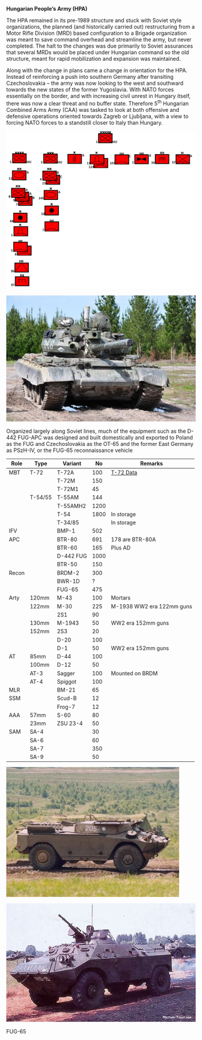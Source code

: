 **Hungarian People’s Army (HPA)**

The HPA remained in its pre-1989 structure and stuck with Soviet style
organizations, the planned (and historically carried out) restructuring
from a Motor Rifle Division (MRD) based configuration to a Brigade
organization was meant to save command overhead and streamline the army,
but never completed. The halt to the changes was due primarily to Soviet
assurances that several MRDs would be placed under Hungarian command so
the old structure, meant for rapid mobilization and expansion was
maintained.

Along with the change in plans came a change in orientation for the HPA.
Instead of reinforcing a push into southern Germany after transiting
Czechoslovakia – the army was now looking to the west and southward
towards the new states of the former Yugoslavia. With NATO forces
essentially on the border, and with increasing civil unrest in Hungary
itself, there was now a clear threat and no buffer state. Therefore
5<sup>th</sup> Hungarian Combined Arms Army (CAA) was tasked to look at
both offensive and defensive operations oriented towards Zagreb or
Ljubljana, with a view to forcing NATO forces to a standstill closer to
Italy than Hungary.

![](/assets/images/warsaw/hu/army/image1.png)

![](/assets/images/warsaw/hu/army/image2.jpg)

Organized largely along Soviet lines, much of the equipment such as the
D-442 FUG-APC was designed and built domestically and exported to Poland
as the FUG and Czechoslovakia as the OT-65 and the former East Germany
as PSzH-IV, or the FUG-65 reconnaissance
vehicle

| **Role** | **Type** | **Variant** | **No** | **Remarks**                                                                            |
| -------- | -------- | ----------- | ------ | -------------------------------------------------------------------------------------- |
| MBT      | T-72     | T-72A       | 100    | [T-72 Data](https://www.forecastinternational.com/archive/disp_pdf.cfm?DACH_RECNO=965) |
|          |          | T-72M       | 150    |                                                                                        |
|          |          | T-72M1      | 45     |                                                                                        |
|          | T-54/55  | T-55AM      | 144    |                                                                                        |
|          |          | T-55AMH2    | 1200   |                                                                                        |
|          |          | T-54        | 1800   | In storage                                                                             |
|          |          | T-34/85     |        | In storage                                                                             |
| IFV      |          | BMP-1       | 502    |                                                                                        |
| APC      |          | BTR-80      | 691    | 178 are BTR-80A                                                                        |
|          |          | BTR-60      | 165    | Plus AD                                                                                |
|          |          | D-442 FUG   | 1000   |                                                                                        |
|          |          | BTR-50      | 150    |                                                                                        |
| Recon    |          | BRDM-2      | 300    |                                                                                        |
|          |          | BWR-1D      | ?      |                                                                                        |
|          |          | FUG-65      | 475    |                                                                                        |
| Arty     | 120mm    | M-43        | 100    | Mortars                                                                                |
|          | 122mm    | M-30        | 225    | M-1938 WW2 era 122mm guns                                                              |
|          |          | 2S1         | 90     |                                                                                        |
|          | 130mm    | M-1943      | 50     | WW2 era 152mm guns                                                                     |
|          | 152mm    | 2S3         | 20     |                                                                                        |
|          |          | D-20        | 100    |                                                                                        |
|          |          | D-1         | 50     | WW2 era 152mm guns                                                                     |
| AT       | 85mm     | D-44        | 100    |                                                                                        |
|          | 100mm    | D-12        | 50     |                                                                                        |
|          | AT-3     | Sagger      | 100    | Mounted on BRDM                                                                        |
|          | AT-4     | Spiggot     | 100    |                                                                                        |
| MLR      |          | BM-21       | 65     |                                                                                        |
| SSM      |          | Scud-B      | 12     |                                                                                        |
|          |          | Frog-7      | 12     |                                                                                        |
| AAA      | 57mm     | S-60        | 80     |                                                                                        |
|          | 23mm     | ZSU 23-4    | 50     |                                                                                        |
| SAM      | SA-4     |             | 30     |                                                                                        |
|          | SA-6     |             | 60     |                                                                                        |
|          | SA-7     |             | 350    |                                                                                        |
|          | SA-9     |             | 50     |                                                                                        |

![](/assets/images/warsaw/hu/army/image3.jpg)

![](/assets/images/warsaw/hu/army/image4.jpg)

FUG-65
